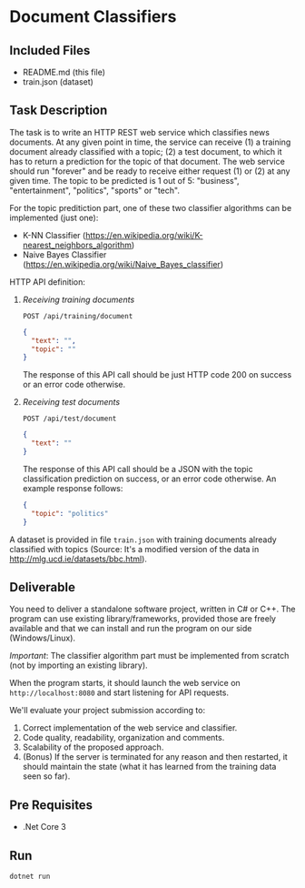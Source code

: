 # Document Classifiers

## Included Files

- README.md (this file)
- train.json (dataset)

## Task Description

The task is to write an HTTP REST web service which classifies news documents. At any given point in time, the service can receive (1) a training document already classified with a topic; (2) a test document, to which it has to return a prediction for the topic of that document. The web service should run "forever" and be ready to receive either request (1) or (2) at any given time. The topic to be predicted is 1 out of 5: "business", "entertainment", "politics", "sports" or "tech".

For the topic preditiction part, one of these two classifier algorithms can be implemented (just one):

- K-NN Classifier (<https://en.wikipedia.org/wiki/K-nearest_neighbors_algorithm>)
- Naive Bayes Classifier (<https://en.wikipedia.org/wiki/Naive_Bayes_classifier>)

HTTP API definition:

1. _Receiving training documents_

   `POST /api/training/document`

   ```json
   {
     "text": "",
     "topic": ""
   }
   ```

   The response of this API call should be just HTTP code 200 on success or an error code otherwise.

2. _Receiving test documents_

   `POST /api/test/document`

   ```json
   {
     "text": ""
   }
   ```

   The response of this API call should be a JSON with the topic classification prediction on success, or an error code otherwise. An example response follows:

   ```json
   {
     "topic": "politics"
   }
   ```

A dataset is provided in file `train.json` with training documents already classified with topics (Source: It's a modified version of the data in <http://mlg.ucd.ie/datasets/bbc.html>).

## Deliverable

You need to deliver a standalone software project, written in C# or C++. The program can use existing library/frameworks, provided those are freely available and that we can install and run the program on our side (Windows/Linux).

_Important_: The classifier algorithm part must be implemented from scratch (not by importing an existing library).

When the program starts, it should launch the web service on `http://localhost:8080` and start listening for API requests.

We'll evaluate your project submission according to:

1. Correct implementation of the web service and classifier.
2. Code quality, readability, organization and comments.
3. Scalability of the proposed approach.
4. (Bonus) If the server is terminated for any reason and then restarted, it should maintain the state (what it has learned from the training data seen so far).

## Pre Requisites

- .Net Core 3

## Run

```
dotnet run
```
